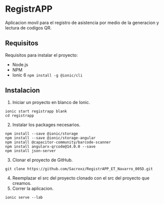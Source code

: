 # RegistrAPP
Aplicacion movil para el registro de asistencia por medio de la generacion y lectura de codigos QR.

## Requisitos
Requisitos para instalar el proyecto:
- Node.js
- NPM
- Ionic 6 `npm install -g @ionic/cli`

## Instalacion
1. Iniciar un proyecto en blanco de Ionic.
```
ionic start registrapp blank
cd registrapp
```
2. Instalar los packages necesarios.
```
npm install --save @ionic/storage
npm install --save @ionic/storage-angular
npm install @capacitor-community/barcode-scanner
npm install angularx-qrcode@14.0.0 --save
npm install json-server
```
3. Clonar el proyecto de GitHub.
```
git clone https://github.com/Sacroxz/RegistrAPP_ET_Navarro_005D.git
```
4. Reemplazar el src del proyecto clonado con el src del proyecto que creamos.
5. Correr la aplicacion.
```
ionic serve --lab
```
